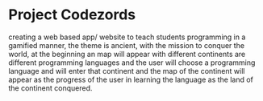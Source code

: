 # Project Codezords

creating a web based app/ website to teach students programming in a gamified manner, the theme is ancient, with the mission to conquer the world,
at the beginning an map will appear with different continents are different programming languages and the user will choose a programming language 
and will enter that continent and the map of the continent will appear as the progress of the user in learning the language as the land of the 
continent conquered.
